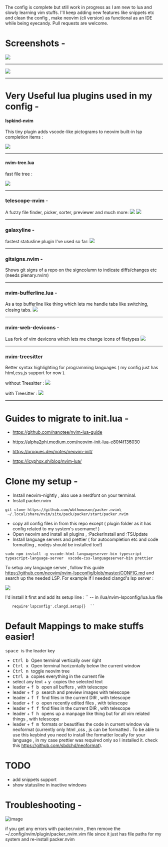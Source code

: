 
The config is complete but still work in progress as I am new to lua and slowly learning vim stuffs. I'll keep adding new features like snippets etc and clean the config ,  make neovim (cli version) as functional as an IDE while being eyecandy. Pull requests are welcome.

# Screenshots -

<img src ="https://raw.githubusercontent.com/siduck76/personal-backup/master/rice%20flex/initialNvim.png"><hr>
<kbd><img src ="https://raw.githubusercontent.com/siduck76/personal-backup/master/rice%20flex/nvimRice2.png"></kbd><hr>

# Very Useful lua plugins used in my config - 

#### lspkind-nvim
This tiny plugin adds vscode-like pictograms to neovim built-in lsp completion items :

 <kbd><img src = "https://raw.githubusercontent.com/siduck76/personal-backup/master/rice%20flex/lspkind.png"></kbd><hr>
 
#### nvim-tree.lua 
fast file tree : 

 <kbd><img src = "https://raw.githubusercontent.com/siduck76/personal-backup/master/rice%20flex/nvimtree.png"></kbd><hr>
 
### telescope-nvim - 
A fuzzy file finder, picker, sorter, previewer and much more: 
<kbd> <img src = "https://raw.githubusercontent.com/siduck76/personal-backup/master/rice%20flex/tel.png"></kbd>
<kbd> <img src = "https://raw.githubusercontent.com/siduck76/personal-backup/master/rice%20flex/telmedia.png"></kbd><hr>


### galaxyline -
fastest statusline plugin I've used so far: 
 <kbd><img src = "https://raw.githubusercontent.com/siduck76/personal-backup/master/rice%20flex/statusline.png"></kbd><hr>
 
### gitsigns.nvim -
Shows git signs of a repo on the signcolumn to indicate diffs/changes etc  (needs plenary.nvim)
<hr>

### nvim-bufferline.lua -
As a top bufferline like thing which lets me handle tabs like switching, closing tabs.
<kbd> <img src = "https://raw.githubusercontent.com/siduck76/personal-backup/master/rice%20flex/bufferline.png"></kbd>
<hr>
 
### nvim-web-devicons -
Lua fork of vim devicons which lets me change icons of filetypes
<kbd> <img src = "https://raw.githubusercontent.com/siduck76/personal-backup/master/rice%20flex/image.png"></kbd><hr>
 
### nvim-treesitter 
Better syntax highlighting for programming languages ( my config just has html,css,js support for now ). 

 without Treesitter :
<kbd> <img src = "https://raw.githubusercontent.com/siduck76/personal-backup/master/rice%20flex/woTree.png"></kbd>
 
 with Treesitter :
<kbd> <img src = "https://raw.githubusercontent.com/siduck76/personal-backup/master/rice%20flex/wiTree.png"></kbd><hr>

# Guides to migrate to init.lua - 

- https://github.com/nanotee/nvim-lua-guide

- https://alpha2phi.medium.com/neovim-init-lua-e80f4f136030

- https://oroques.dev/notes/neovim-init/ 

- https://icyphox.sh/blog/nvim-lua/


# Clone my setup - 

- Install neovim-nightly , also use a nerdfont on your terminal.
- Install packer.nvim 

```shell
git clone https://github.com/wbthomason/packer.nvim\
 ~/.local/share/nvim/site/pack/packer/start/packer.nvim
```
 - copy all config files in from this repo except ( plugin folder as it has config related to my system's username! )
 - Open neovim and install all plugins , :PackerInstall and :TSUpdate 
 - Install language servers and prettier ( for autocompletion etc and code formatting , nodejs should be installed too!) 
 ``` 
 sudo npm install -g vscode-html-languageserver-bin typescript typescript-language-server  vscode-css-languageserver-bin prettier
 ```
 
 To setup any language server , follow this guide https://github.com/neovim/nvim-lspconfig/blob/master/CONFIG.md and search up the needed LSP. For example if I needed clangd's lsp server : 
 
 <kbd>
 <img src = "https://raw.githubusercontent.com/siduck76/personal-backup/master/rice%20flex/clang.png">
  </kbd>

  I'd install it first and add its setup line :
  `` -- in /lua/nvim-lspconfig/lua.lua file 
  
       require'lspconfig'.clangd.setup{}  `` 
  
 # Default Mappings to make stuffs easier!
 
 <kbd> space </kbd> is the leader key 
 
 - <kbd> Ctrl </kbd>  <kbd> b </kbd> Open terminal vertically over right
 - <kbd> Ctrl </kbd>  <kbd> x </kbd> Open terminal horizontally below the current window 
 - <kbd> Ctrl </kbd>  <kbd> n </kbd> toggle neovim tree 
 - <kbd> Ctrl </kbd>  <kbd> a </kbd> copies everything in the current file 
 - select any text + <kbd> y </kbd> copies the selected text 
 - leader + <kbd> f </kbd>  <kbd> b </kbd> open all buffers , with  telescope 
 - leader + <kbd> f </kbd>  <kbd> p </kbd> search and preview images with telescope 
 - leader + <kbd> f </kbd>  <kbd> f </kbd> find files in the current DIR , with telescope 
 - leader + <kbd> f </kbd>  <kbd> o </kbd> open recently edited files , with telescope 
 - leader + <kbd> f </kbd>  <kbd> f </kbd> find files in the current DIR , with telescope 
 - leader + <kbd> f </kbd>  <kbd> h </kbd> opens up a manpage like thing but for all vim related things , with telescope 
 - leader + <kbd> f </kbd>  <kbd> m </kbd>  formats or beautifies the code in current window via neoformat
  (currently only html ,css , js can be formatted . To be able to use this keybind you need to install the formatter locally for your language , in my case prettier was required only so I installed it. check this <a> https://github.com/sbdchd/neoformat</a>).
  
 # TODO
 
 - add snippets support 
 - show statusline in inactive windows
 
 # Troubleshooting -
 
 ![image](https://user-images.githubusercontent.com/59060246/111059898-f096cf00-84be-11eb-977a-f91d622ee5b9.png)
 
if you get any errors with packer.nvim , then remove the ~/.config/nvim/plugin/packer_nvim.vim file since it just has file paths for my system 
and re-install packer.nvim

